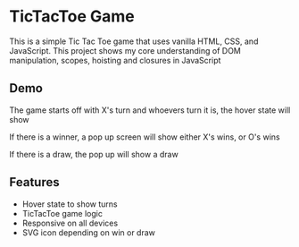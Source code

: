 
# TicTacToe Game

This is a simple Tic Tac Toe game that uses vanilla HTML, CSS, and JavaScript. This project shows my core understanding of DOM manipulation, scopes, hoisting and closures in JavaScript  




## Demo

The game starts off with X's turn and whoevers turn it is, the hover state will show

If there is a winner, a pop up screen will show either X's wins, or O's wins 

If there is a draw, the pop up will show a draw

  
## Features

- Hover state to show turns
- TicTacToe game logic
- Responsive on all devices 
- SVG icon depending on win or draw

  